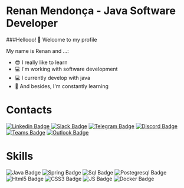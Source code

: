 
<!--
### Hi there 👋
**RenanKlinsmann/RenanKlinsmann** is a ✨ _special_ ✨ repository because its `README.md` (this file) appears on your GitHub profile.

Here are some ideas to get you started:

- 🔭 I’m currently working on ...
- 🌱 I’m currently learning ...
- 👯 I’m looking to collaborate on ...
- 🤔 I’m looking for help with ...
- 💬 Ask me about ...
- 📫 How to reach me: ...
- 😄 Pronouns: ...
- ⚡ Fun fact: ...
-->

# Renan Mendonça - Java Software Developer

###Hellooo! 👋 Welcome to my profile

My name is Renan and ...:

- 😎 I really like to learn
- 💻 I'm working with software development
- 💻 I currently develop with java
- 📖 And besides, I'm constantly learning


# Contacts


[![Linkedin Badge](https://img.shields.io/badge/LinkedIn-0077B5?style=for-the-badge&logo=linkedin&logoColor=white&link=https://www.linkedin.com/in/renan-klinsmann/)](https://www.linkedin.com/in/renan-klinsmann/)
[![Slack Badge](https://img.shields.io/badge/Slack-4A154B?style=for-the-badge&logo=slack&logoColor=white&link=https://linktr.ee/renan.klinsmann)](https://linktr.ee/renan.klinsmann)
[![Telegram Badge](https://img.shields.io/badge/Telegram-2CA5E0?style=for-the-badge&logo=telegram&logoColor=white&link=https://linktr.ee/renan.klinsmann)](https://linktr.ee/renan.klinsmann)
[![Discord Badge](https://img.shields.io/badge/Discord-7289DA?style=for-the-badge&logo=discord&logoColor=white&link=https://linktr.ee/renan.klinsmann)](https://linktr.ee/renan.klinsmann)
[![Teams Badge](https://img.shields.io/badge/Microsoft_Teams-6264A7?style=for-the-badge&logo=microsoft-teams&logoColor=white&link=https://www.linkedin.com/in/renan-klinsmann/)](https://www.linkedin.com/in/renan-klinsmann/)
[![Outlook Badge](https://img.shields.io/badge/Microsoft_Outlook-0078D4?style=for-the-badge&logo=microsoft-outlook&logoColor=white&link=https://linktr.ee/renan.klinsmann)](https://linktr.ee/renan.klinsmann)


# Skills


![Java Badge](https://img.shields.io/badge/Java-ED8B00?style=for-the-badge&logo=java&logoColor=white)
![Spring Badge](https://img.shields.io/badge/Spring-6DB33F?style=for-the-badge&logo=spring&logoColor=white)
![Sql Badge](https://img.shields.io/badge/Microsoft_SQL_Server-CC2927?style=for-the-badge&logo=microsoft-sql-server&logoColor=white)
![Postegresql Badge](https://img.shields.io/badge/PostgreSQL-316192?style=for-the-badge&logo=postgresql&logoColor=white)
![Html5 Badge](https://img.shields.io/badge/HTML5-E34F26?style=for-the-badge&logo=html5&logoColor=white)
![CSS3 Badge](https://img.shields.io/badge/CSS3-1572B6?style=for-the-badge&logo=css3&logoColor=white)
![JS Badge](https://img.shields.io/badge/JavaScript-F7DF1E?style=for-the-badge&logo=javascript&logoColor=black)
![Docker Badge](https://img.shields.io/badge/Docker-2CA5E0?style=for-the-badge&logo=docker&logoColor=white)




